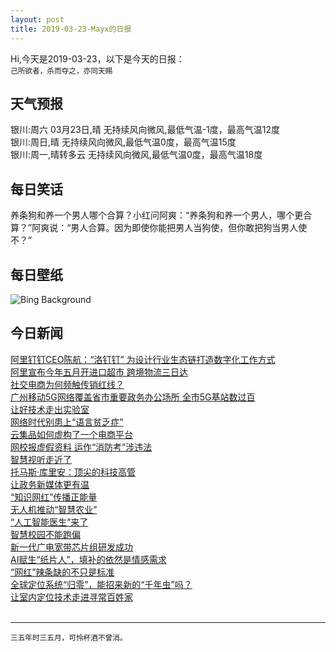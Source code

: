 ```yaml
---
layout: post
title: 2019-03-23-Mayx的日报
---
```


Hi,今天是2019-03-23，以下是今天的日报：<br><small>
己所欲者，杀而夺之，亦同天赐</small><!--more-->
## 天气预报
银川:周六 03月23日,晴 无持续风向微风,最低气温-1度，最高气温12度<br>银川:周日,晴 无持续风向微风,最低气温0度，最高气温15度<br>银川:周一,晴转多云 无持续风向微风,最低气温0度，最高气温18度
## 每日笑话
养条狗和养一个男人哪个合算？小红问阿爽：“养条狗和养一个男人，哪个更合算？”阿爽说：“男人合算。因为即使你能把男人当狗使，但你敢把狗当男人使不？”
## 每日壁纸
![Bing Background](https://cn.bing.com/th?id=OHR.TashkurganGrasslands_EN-US7248338336_1920x1080.jpg&rf=NorthMale_1920x1080.jpg&pid=hp "Water wheels in the Tashkurgan Grassland, Tashkurgan Tajik Autonomous County, Xinjiang, China (© Ratnakorn Piyasirisorost/Getty Images)")
## 今日新闻

[阿里钉钉CEO陈航：“洛钉钉” 为设计行业生态链打造数字化工作方式](http://it.people.com.cn/n1/2019/0322/c1009-30991034.html)   
[阿里宣布今年五月开进口超市 跨境物流三日达](http://it.people.com.cn/n1/2019/0322/c1009-30991022.html)   
[社交电商为何频触传销红线？](http://it.people.com.cn/n1/2019/0322/c1009-30991001.html)   
[广州移动5G网络覆盖省市重要政务办公场所 全市5G基站数过百](http://it.people.com.cn/n1/2019/0322/c1009-30990601.html)   
[让好技术走出实验室](http://it.people.com.cn/n1/2019/0322/c1009-30990612.html)   
[网络时代别患上“语言贫乏症”](http://it.people.com.cn/n1/2019/0322/c1009-30989049.html)   
[云集品如何虚构了一个电商平台](http://it.people.com.cn/n1/2019/0322/c1009-30989065.html)   
[网校报虚假资料 运作“消防考”涉违法](http://it.people.com.cn/n1/2019/0322/c1009-30989060.html)   
[智慧视听走近了](http://it.people.com.cn/n1/2019/0322/c1009-30989078.html)   
[托马斯·库里安：顶尖的科技高管](http://it.people.com.cn/n1/2019/0322/c1009-30989013.html)   
[让政务新媒体更有温](http://it.people.com.cn/n1/2019/0322/c1009-30989011.html)   
[“知识网红”传播正能量](http://it.people.com.cn/n1/2019/0322/c1009-30989012.html)   
[无人机推动“智慧农业”](http://it.people.com.cn/n1/2019/0322/c1009-30989007.html)   
[“人工智能医生”来了](http://it.people.com.cn/n1/2019/0322/c1009-30989009.html)   
[智慧校园不能跑偏](http://it.people.com.cn/n1/2019/0322/c1009-30989008.html)   
[新一代广电宽带芯片组研发成功](http://it.people.com.cn/n1/2019/0322/c1009-30989473.html)   
[AI赋生“纸片人”，填补的依然是情感需求](http://it.people.com.cn/n1/2019/0322/c1009-30989513.html)   
[“网红”辣条缺的不只是标准](http://it.people.com.cn/n1/2019/0322/c1009-30989500.html)   
[全球定位系统“归零”，能招来新的“千年虫”吗？](http://it.people.com.cn/n1/2019/0322/c1009-30989478.html)   
[让室内定位技术走进寻常百姓家](http://it.people.com.cn/n1/2019/0322/c1009-30989493.html)   
<br />

***

<small>三五年时三五月，可怜杯酒不曾消。</small>
